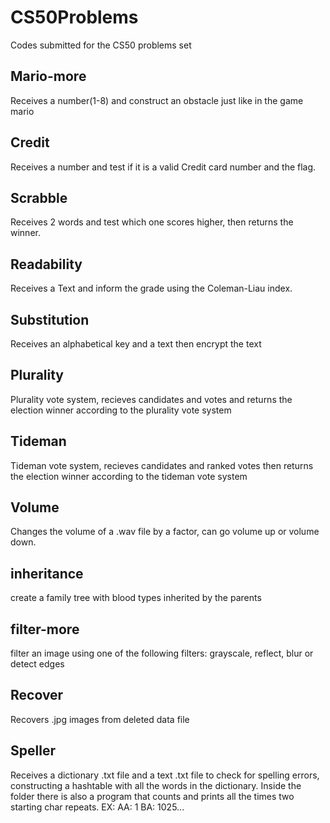 # CS50Problems
Codes submitted for the CS50 problems set

## Mario-more

Receives a number(1-8) and construct an obstacle just like in the game mario

## Credit

Receives a number and test if it is a valid Credit card number and the flag.

## Scrabble

Receives 2 words and test which one scores higher, then returns the winner.

## Readability

Receives a Text and inform the grade using the Coleman-Liau index.

## Substitution

Receives an alphabetical key and a text then encrypt the text

## Plurality

Plurality vote system, recieves candidates and votes and returns the election winner according to the plurality vote system

## Tideman

Tideman vote system, recieves candidates and ranked votes then returns the election winner according to the tideman vote system

## Volume

Changes the volume of a .wav file by a factor, can go volume up or volume down.

## inheritance

create a family tree with blood types inherited by the parents

## filter-more

filter an image using one of the following filters: grayscale, reflect, blur or detect edges

## Recover

Recovers .jpg images from deleted data file

## Speller

Receives a dictionary .txt file and a text .txt file to check for spelling errors, constructing a hashtable with all the words in the dictionary. Inside the folder there is also a program that counts and prints all the times two starting char repeats. EX: AA: 1    BA: 1025...
